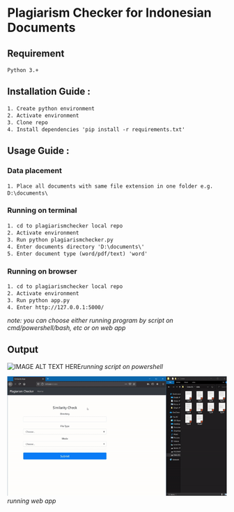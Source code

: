# Plagiarism Checker for Indonesian Documents

## Requirement
    Python 3.+

## Installation Guide :
    1. Create python environment
    2. Activate environment
    3. Clone repo
    4. Install dependencies 'pip install -r requirements.txt'

## Usage Guide :
### Data placement
    1. Place all documents with same file extension in one folder e.g. D:\documents\

### Running on terminal
    1. cd to plagiarismchecker local repo
    2. Activate environment
    3. Run python plagiarismchecker.py
    4. Enter documents directory 'D:\documents\'
    5. Enter document type (word/pdf/text) 'word'

### Running on browser
    1. cd to plagiarismchecker local repo
    2. Activate environment
    3. Run python app.py
    4. Enter http://127.0.0.1:5000/

*note: you can choose either running program by script on cmd/powershell/bash, etc or on web app*



## Output
![IMAGE ALT TEXT HERE](https://github.com/mdsatria/plagiarismchecker/blob/master/resources/terminal.gif?raw=true)*running script on powershell*

![IMAGE ALT TEXT HERE](https://github.com/mdsatria/plagiarismchecker/blob/master/resources/flask.gif?raw=true)*running web app*
